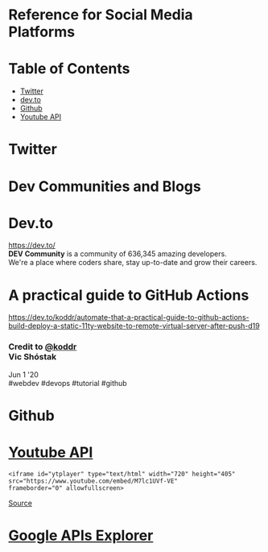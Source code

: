 # Reference for Social Media Platforms

# Table of Contents
- [Twitter](#twitter)
- [dev.to](#dev.to)
- [Github](#github)
- [Youtube API](#youtube-api)

# Twitter



# Dev Communities and Blogs

# Dev.to
https://dev.to/<br>
**DEV Community** is a community of 636,345 amazing developers.<br>
We're a place where coders share, stay up-to-date and grow their careers.<br>
# A practical guide to GitHub Actions<br>
https://dev.to/koddr/automate-that-a-practical-guide-to-github-actions-build-deploy-a-static-11ty-website-to-remote-virtual-server-after-push-d19<br>
### Credit to [@koddr](https://github.com/koddr) <br>Vic Shóstak<br>
Jun 1 '20<br>
#webdev #devops #tutorial #github<br>


# Github



# [Youtube API](https://developers.google.com/youtube)

    <iframe id="ytplayer" type="text/html" width="720" height="405"
    src="https://www.youtube.com/embed/M7lc1UVf-VE"
    frameborder="0" allowfullscreen>
  [Source](https://developers.google.com/youtube/youtube_player_demo)
  
# [Google APIs Explorer](https://developers.google.com/apis-explorer/#p/)
